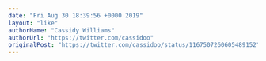 ```yaml
---
date: "Fri Aug 30 18:39:56 +0000 2019"
layout: "like"
authorName: "Cassidy Williams"
authorUrl: "https://twitter.com/cassidoo"
originalPost: "https://twitter.com/cassidoo/status/1167507260605489152"
---
```

